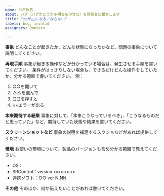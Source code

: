```yaml
---
name: バグ報告
about: バグ（バグかどうか不明なもの含む）を開発者に報告します
title: "○○が△△になる／ならない"
labels: bug, invalid
assignees: Domtaro

---
```


**事象**
どんなことが起きたか、どんな状態になったかなど、問題の事象について説明してください。

**再現手順**
事象が起きる操作などが分かっている場合は、発生させる手順を書いてください。
条件がはっきりしない場合も、できるだけどんな操作をしていたか、分かる範囲で書いてください。
例：
1. ○○を開いて
2. △△を選んで
3. □□を押すと
4. ××エラーが出る

**本来期待する結果**
事象に対して、「本来こうなっているべき」、「こうなるものだと思っていた」など、期待していた状態や結果を書いてください。

**スクリーンショットなど**
事象の説明を補足するスクショなどがあれば提供してください。

**環境**
お使いの環境について、製品のバージョンも含め分かる範囲で教えてください。
 - OS：
 - SRControl：version xxxx.xx.xx
 - 連携ソフト：○○ ver N.NN

**その他**
そのほか、何か伝えたいことがあれば書いてください。
